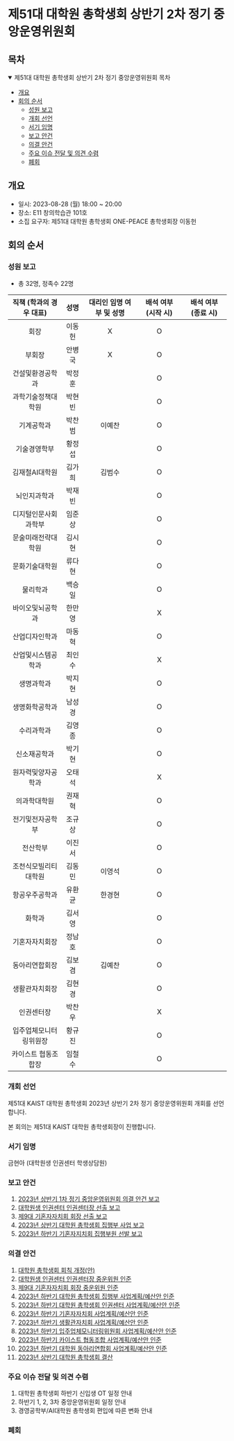제51대 대학원 총학생회 상반기 2차 정기 중앙운영위원회
===

## 목차
<details open>
<summary>제51대 대학원 총학생회 상반기 2차 정기 중앙운영위원회 목차</summary>
  
- [개요](#개요) 
- [회의 순서](#회의-순서) 
	- [성원 보고](#성원-보고) 
	- [개회 선언](#개회-선언) 
	- [서기 임명](#서기-임명) 
	- [보고 안건](#보고-안건) 
	- [의결 안건](#의결-안건) 
	- [주요 이슈 전달 및 의견 수렴](#주요-이슈-전달-및-의견-수렴) 
	- [폐회](#폐회) 
</details>

## 개요
- 일시: 2023-08-28 (월) 18:00 ~ 20:00
- 장소: E11 창의학습관 101호
- 소집 요구자: 제51대 대학원 총학생회 ONE-PEACE 총학생회장 이동헌

## 회의 순서
### 성원 보고
- 총 32명, 정족수 22명

| 직책 (학과의 경우 대표) | 성명 | 대리인 임명 여부 및 성명 | 배석 여부 (시작 시) | 배석 여부 (종료 시) |
|:---:|:---:|:---:|:---:|:---:|
| 회장 | 이동헌 | X |O | |
| 부회장 | 안병국 | X | O | |
| 건설및환경공학과 | 박정훈 | | O | |
| 과학기술정책대학원 | 박현빈 | | O | |
| 기계공학과 | 박찬범 | 이예찬 | O | |
| 기술경영학부 | 황정섭 | | O | |
| 김재철AI대학원 | 김가희 | 김범수 | O | |
| 뇌인지과학과 | 박재빈 |  | O | |
| 디지털인문사회과학부 | 임준상 | | O | |
| 문술미래전략대학원 | 김시현 | | O | |
| 문화기술대학원 | 류다현 | | O | |
| 물리학과 | 백승일 | | O | |
| 바이오및뇌공학과 | 한만영 | | X	 | |
| 산업디자인학과 | 마동혁 | | O | |
| 산업및시스템공학과 | 최인수 | | X | |
| 생명과학과 | 박지현 | | O | |
| 생명화학공학과 | 남성경 | | O | |
| 수리과학과 | 김영종 | | O | |
| 신소재공학과 | 박기현 | | O | |
| 원자력및양자공학과 | 오태석 |  | X | |
| 의과학대학원 | 권재혁 | | O | |
| 전기및전자공학부 | 조규상 | | O | |
| 전산학부 | 이진서 | | O | |
| 조천식모빌리티대학원 | 김동민 | 이영석 | O | |
| 항공우주공학과 | 유환균 | 한경현 | O | |
| 화학과 | 김서영 | | O | |
| 기혼자자치회장 | 정남호 | | O | |
| 동아리연합회장 | 김보겸 | 김예찬 | O | |
| 생활관자치회장 | 김현경 |  | O | |
| 인권센터장 | 박찬우 |  |X | |
| 입주업체모니터링위원장 | 황규진 |  | O | |
| 카이스트 협동조합장 | 임철수 |  | O | |

### 개회 선언
제51대 KAIST 대학원 총학생회 2023년 상반기 2차 정기 중앙운영위원회 개회를 선언합니다. 

본 회의는 제51대 KAIST 대학원 총학생회장이 진행합니다.

### 서기 임명
금현아 (대학원생 인권센터 학생상담원)

### 보고 안건
1. [2023년 상반기 1차 정기 중앙운영위원회 의결 안건 보고](보고안건/agenda01.md)
2. [대학원생 인권센터 인권센터장 선출 보고](보고안건/agenda02.md)
3. [제9대 기혼자자치회 회장 선출 보고](보고안건/agenda03.md)
4. [2023년 상반기 대학원 총학생회 집행부 사업 보고](보고안건/agenda04.md)
5. [2023년 하반기 기혼자지치회 집행부원 선발 보고](보고안건/agenda05.md)

### 의결 안건
1. [대학원 총학생회 회칙 개정(안)](의결안건/agenda01.md)
2. [대학원생 인권센터 인권센터장 중운위원 인준](의결안건/agenda02.md)
3. [제9대 기혼자자치회 회장 중운위원 인준](의결안건/agenda03.md)
4. [2023년 하반기 대학원 총학생회 집행부 사업계획/예산안 인준](의결안건/agenda04.md)
5. [2023년 하반기 대학원 총학생회 인권센터 사업계획/예산안 인준](의결안건/agenda05.md)
6. [2023년 하반기 기혼자자치회 사업계획/예산안 인준](의결안건/agenda11.md)
7. [2023년 하반기 생활관자치회 사업계획/예산안 인준](의결안건/agenda06.md)
8. [2023년 하반기 입주업체모니터링위원회 사업계획/예산안 인준](의결안건/agenda07.md)
9. [2023년 하반기 카이스트 협동조합 사업계획/예산안 인준](의결안건/agenda08/agenda08.md)
10. [2023년 하반기 대학원 동아리연합회 사업계획/예산안 인준](의결안건/agenda09.md)
11. [2023년 상반기 대학원 총학생회 결산](의결안건/agenda10.md)

### 주요 이슈 전달 및 의견 수렴
1. 대학원 총학생회 하반기 신입생 OT 일정 안내
2. 하반기 1, 2, 3차 중앙운영위원회 일정 안내
3. 경영공학부/AI대학원 총학생회 편입에 따른 변화 안내
   
### 폐회
